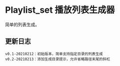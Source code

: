 # Playlist_set 播放列表生成器

简单的列表生成。

## 更新日志

```
v0.1-20210212：初始版本，简单支持指定目录的列表生成
v0.2-20210213：添加生成目录提示，允许省略路径末尾的斜杠
```

